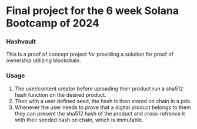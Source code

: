 # Final project for the 6 week Solana Bootcamp of 2024

### Hashvault
This is a proof of concept project for providing a solution for proof of ownership utilizing blockchain. 

### Usage
1. The user/content creator before uploading their product run a sha512 hash function on the desired product.
2. Then with a user defined seed, the hash is then stored on chain in a pda.
3. Whenever the user needs to prove that a digital product belongs to them they can present the sha512 hash of the product and cross-refrence it with their seeded hash on chain, which is immutable.